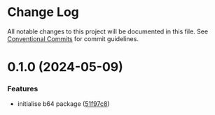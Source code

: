 # Change Log

All notable changes to this project will be documented in this file.
See [Conventional Commits](https://conventionalcommits.org) for commit guidelines.

# 0.1.0 (2024-05-09)

### Features

- initialise b64 package ([51f97c8](https://github.com/lindorm-io/monorepo/commit/51f97c856829a49b3ba0c0b48f5f33520acc2e8d))
